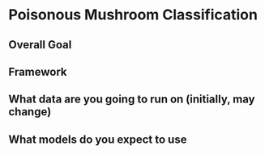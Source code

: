 # Poisonous Mushroom Classification


## Overall Goal
## Framework
## What data are you going to run on (initially, may change)
## What models do you expect to use

